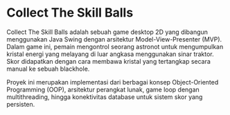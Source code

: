 # Collect The Skill Balls
Collect The Skill Balls adalah sebuah game desktop 2D yang dibangun menggunakan Java Swing dengan arsitektur Model-View-Presenter (MVP). Dalam game ini, pemain mengontrol seorang astronot untuk mengumpulkan kristal energi yang melayang di luar angkasa menggunakan sinar traktor. Skor didapatkan dengan cara membawa kristal yang tertangkap secara manual ke sebuah blackhole.

Proyek ini merupakan implementasi dari berbagai konsep Object-Oriented Programming (OOP), arsitektur perangkat lunak, game loop dengan multithreading, hingga konektivitas database untuk sistem skor yang persisten.
